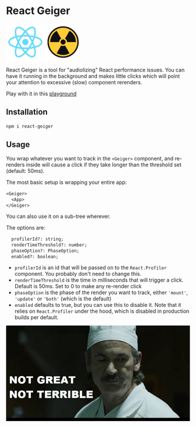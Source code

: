 # React Geiger

<img src="./logo.png" height="100">

React Geiger is a tool for "audiolizing" React performance issues. You can have it running in the background and makes little clicks which will point your attention to excessive (slow) component rerenders.

Play with it in this [playground](https://playcode.io/1793073)

## Installation

```bash
npm i react-geiger
```

## Usage

You wrap whatever you want to track in the `<Geiger>` component, and re-renders inside will cause a click if they take longer than the threshold set (default: 50ms).

The most basic setup is wrapping your entire app:

```tsx
<Geiger>
  <App>
</Geiger>
```

You can also use it on a sub-tree wherever.

The options are:

```tsx
  profilerId?: string;
  renderTimeThreshold?: number;
  phaseOption?: PhaseOption;
  enabled?: boolean;
```

- `profilerId` is an id that will be passed on to the `React.Profiler` component. You probably don't need to change this.
- `renderTimeThreshold` is the time in milliseconds that will trigger a click. Default is 50ms. Set to 0 to make any re-render click
- `phaseOption` is the phase of the render you want to track, either `'mount'`, `'update'` or `'both'` (which is the default)
- `enabled` defaults to true, but you can use this to disable it. Note that it relies on `React.Profiler` under the hood, which is disabled in production builds per default.

![Not Great, Not Terrible](./not-great-not-terrible.jpg)
